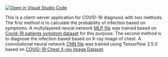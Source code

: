 [![Open in Visual Studio Code](https://classroom.github.com/assets/open-in-vscode-c66648af7eb3fe8bc4f294546bfd86ef473780cde1dea487d3c4ff354943c9ae.svg)](https://classroom.github.com/online_ide?assignment_repo_id=9997425&assignment_repo_type=AssignmentRepo)

This is a client-server application for COVID-19 diagnosis with two methods. The first method is to calculate the probability of infection based on symptoms. A multylayered neural network [MLP file](MLP.py) was trained based on [Covid-19 patients symptom dataset](https://www.kaggle.com/datasets/takbiralam/covid19-symptoms-dataset) for this purpose. The second method is to diagnose the infection based based on X-ray image of chest. A convolutional neural network [CNN file](CNN.ipynb) was trained using Tensorflow 2.5.0 based on [COVID-19 Chest X-ray Image Dataset](https://www.kaggle.com/datasets/alifrahman/covid19-chest-xray-image-dataset). 
